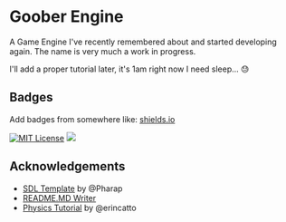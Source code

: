 
# Goober Engine

A Game Engine I've recently remembered about and started developing again. The name is very much a work in progress.

I'll add a proper tutorial later, it's 1am right now I need sleep... 😓


## Badges

Add badges from somewhere like: [shields.io](https://shields.io/)

[![MIT License](https://img.shields.io/badge/License-MIT-green.svg)](https://choosealicense.com/licenses/mit/) ![](https://img.shields.io/badge/status-probably_broken-purple)


## Acknowledgements

 - [SDL Template](https://github.com/Pharap/SDL2-Project-Template) by @Pharap
 - [README.MD Writer](https://readme.so)
 - [Physics Tutorial](https://github.com/erincatto/box2d-lite/blob/master/docs/GDC2006_Catto_Erin_PhysicsTutorial.pdf) by @erincatto
